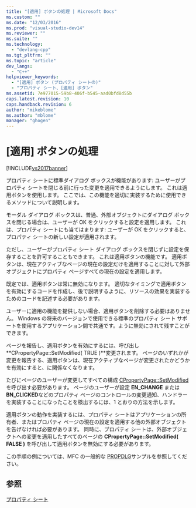 ```yaml
---
title: "[適用] ボタンの処理 | Microsoft Docs"
ms.custom: ""
ms.date: "12/03/2016"
ms.prod: "visual-studio-dev14"
ms.reviewer: ""
ms.suite: ""
ms.technology: 
  - "devlang-cpp"
ms.tgt_pltfrm: ""
ms.topic: "article"
dev_langs: 
  - "C++"
helpviewer_keywords: 
  - "[適用] ボタン (プロパティ シートの)"
  - "プロパティ シート、[適用] ボタン"
ms.assetid: 7e977015-59b8-406f-b545-aad0bfd8d55b
caps.latest.revision: 10
caps.handback.revision: 6
author: "mikeblome"
ms.author: "mblome"
manager: "ghogen"
---
```

# [適用] ボタンの処理
[!INCLUDE[vs2017banner](../assembler/inline/includes/vs2017banner.md)]

プロパティ シートに標準ダイアログ ボックスが機能があります: ユーザーがプロパティ シートを閉じる前に行った変更を適用できるようにします。  これは適用ボタンを使用します。  ここでは、この機能を適切に実装するために使用できるメソッドについて説明します。  
  
 モーダル ダイアログ ボックスは、普通、外部オブジェクトにダイアログ ボックスを閉じる場合は、ユーザーが OK をクリックすると設定を適用します。  これは、プロパティ シートにも当てはまります: ユーザーが OK をクリックすると、プロパティ シートの新しい設定が適用されます。  
  
 ただし、ユーザーがプロパティ シート ダイアログ ボックスを閉じずに設定を保存することを許可することもできます。  これは適用ボタンの機能です。  適用ボタンは、現在アクティブなページの現在の設定だけを適用することに対して外部オブジェクトにプロパティ ページすべての現在の設定を適用します。  
  
 既定では、適用ボタンは常に無効になります。  適切なタイミングで適用ボタンを有効にするコードを作成し、後で説明するように、リソースの効果を実装するためのコードを記述する必要があります。  
  
 ユーザーに適用の機能を提供しない場合、適用ボタンを削除する必要はありません。  Windows の将来のバージョンで使用できる標準のプロパティ シート サポートを使用するアプリケーション間で共通です。ように無効にされて残すことができます。  
  
 ページを報告し、適用ボタンを有効にするには、呼び出し **CPropertyPage::SetModified\( TRUE \)**変更されます。  ページのいずれかが変更を報告する、適用ボタンは、現在アクティブなページが変更されたかどうかを有効にすると、に関係なくなります。  
  
 たびにページのユーザーが変更してすべての構成 [CPropertyPage::SetModified](../Topic/CPropertyPage::SetModified.md) を呼び出す必要があります。  ページのユーザーが設定 **EN\_CHANGE** または **BN\_CLICKED**などのプロパティ ページのコントロールの変更通知、ハンドラーを実装することになったことを検出するには、1 とおりの方法を示します。  
  
 適用ボタンの動作を実装するには、プロパティ シートはアプリケーションの所有者、またはプロパティ ページの現在の設定を適用する他の外部オブジェクトを告げなければ必要があります。  同時に、プロパティ シートは、外部オブジェクトへの変更を適用したすべてのページの **CPropertyPage::SetModified\( FALSE \)** を呼び出して適用ボタンを無効にする必要があります。  
  
 この手順の例については、MFC の一般的な [PROPDLG](../top/visual-cpp-samples.md)サンプルを参照してください。  
  
## 参照  
 [プロパティ シート](../mfc/property-sheets-mfc.md)